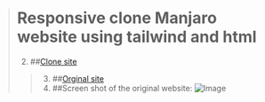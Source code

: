 >  # Responsive clone Manjaro website using tailwind and html
> 2.   ##[Clone site](https://myselfanandvp.github.io/Manjaro_org_clone/ "Cloned manjaro website link")
> > 3. ##[Orginal site](https://manjaro.org/)
> > 4. ##Screen shot of the original website: ![Image](https://github.com/user-attachments/assets/74937542-b1d3-4dc4-a76a-f9116d01b093)

